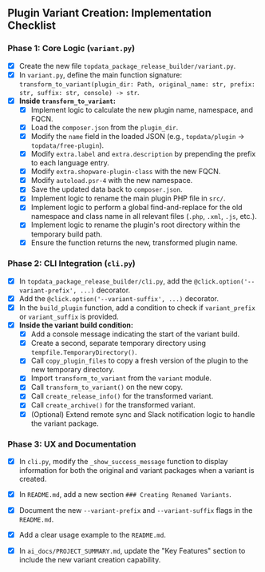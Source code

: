 ## Plugin Variant Creation: Implementation Checklist

### Phase 1: Core Logic (`variant.py`)

-   [x] Create the new file `topdata_package_release_builder/variant.py`.
-   [x] In `variant.py`, define the main function signature: `transform_to_variant(plugin_dir: Path, original_name: str, prefix: str, suffix: str, console) -> str`.
-   [x] **Inside `transform_to_variant`:**
    -   [x] Implement logic to calculate the new plugin name, namespace, and FQCN.
    -   [x] Load the `composer.json` from the `plugin_dir`.
    -   [x] Modify the `name` field in the loaded JSON (e.g., `topdata/plugin` -> `topdata/free-plugin`).
    -   [x] Modify `extra.label` and `extra.description` by prepending the prefix to each language entry.
    -   [x] Modify `extra.shopware-plugin-class` with the new FQCN.
    *   [x] Modify `autoload.psr-4` with the new namespace.
    -   [x] Save the updated data back to `composer.json`.
    -   [x] Implement logic to rename the main plugin PHP file in `src/`.
    -   [x] Implement logic to perform a global find-and-replace for the old namespace and class name in all relevant files (`.php`, `.xml`, `.js`, etc.).
    -   [x] Implement logic to rename the plugin's root directory within the temporary build path.
    -   [x] Ensure the function returns the new, transformed plugin name.

### Phase 2: CLI Integration (`cli.py`)

-   [x] In `topdata_package_release_builder/cli.py`, add the `@click.option('--variant-prefix', ...)` decorator.
-   [x] Add the `@click.option('--variant-suffix', ...)` decorator.
-   [x] In the `build_plugin` function, add a condition to check if `variant_prefix` or `variant_suffix` is provided.
-   [x] **Inside the variant build condition:**
    -   [x] Add a console message indicating the start of the variant build.
    -   [x] Create a second, separate temporary directory using `tempfile.TemporaryDirectory()`.
    -   [x] Call `copy_plugin_files` to copy a fresh version of the plugin to the new temporary directory.
    -   [x] Import `transform_to_variant` from the `variant` module.
    -   [x] Call `transform_to_variant()` on the new copy.
    -   [x] Call `create_release_info()` for the transformed variant.
    -   [x] Call `create_archive()` for the transformed variant.
    -   [x] (Optional) Extend remote sync and Slack notification logic to handle the variant package.

### Phase 3: UX and Documentation

-   [x] In `cli.py`, modify the `_show_success_message` function to display information for both the original and variant packages when a variant is created.
-   [x] In `README.md`, add a new section `### Creating Renamed Variants`.
-   [x] Document the new `--variant-prefix` and `--variant-suffix` flags in the `README.md`.
-   [x] Add a clear usage example to the `README.md`.
-   [x] In `ai_docs/PROJECT_SUMMARY.md`, update the "Key Features" section to include the new variant creation capability.

